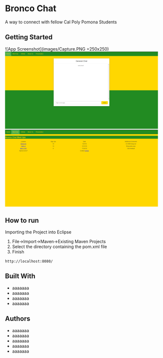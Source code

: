 # Bronco Chat

A way to connect with fellow Cal Poly Pomona Students

## Getting Started



![App Screenshot](images/Capture.PNG =250x250)
![App Screenshot](images/Capture2.PNG)
![App Screenshot](images/Capture3.png)

## How to run

Importing the Project into Eclipse

1. File->Import->Maven->Existing Maven Projects
2. Select the directory containing the pom.xml file
3. Finish

```
http://localhost:8080/
```

## Built With

* aaaaaaa
* aaaaaaa
* aaaaaaa
* aaaaaaa

## Authors

* aaaaaaa
* aaaaaaa
* aaaaaaa
* aaaaaaa
* aaaaaaa